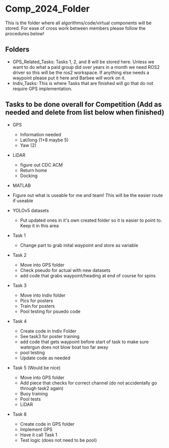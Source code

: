 # Comp_2024_Folder

This is the folder where all algorithms/code/virtual components will be stored. For ease of cross work between members please follow the procedures below!

## Folders

- GPS_Related_Tasks: Tasks 1, 2, and 8 will be stored here. Unless we want to do what a paid group did over years in a month we need ROS2 driver so this will be the ros2 workspace. If anything else needs a waypoint please put it here and Barbee will work on it. 
- Indiv_Tasks: This is where Tasks that are finished will go that do not require GPS implementation. 

## Tasks to be done overall for Competition (Add as needed and delete from list below when finished)
- GPS
	- Information needed
	- Lat/long (1+8 maybe 5)
	- Yaw (2)
- LiDAR 
	- figure out CDC ACM
	- Return home
	- Docking
 - MATLAB
 - 	Figure out what is useable for me and team! This will be the easier route if useable
	
- YOLOv5 datasets
	- Put updated ones in it's own created folder so it is easier to point to. Keep it in this area
- Task 1
	- Change part to grab inital waypoint and store as variable
- Task 2 
	- Move into GPS folder
	- Check pseudo for actual with new datasets
	- add code that grabs waypoint/heading at end of course for spins
- Task 3
	- Move into Indiv folder
	- Pics for posters
	- Train for posters
	- Pool testing for psuedo code
- Task 4
	- Create code in Indiv Folder
	- See task3 for poster training
	- add code that gets waypoint before start of task to make sure watergun does not blow boat too far away
	- pool testing 
	- Update code as needed
   
- Task 5 (Would be nice)
	- Move into GPS folder
	- Add piece that checks for correct channel (do not accidentally go through task2 again)
	- Buoy training
	- Pool tests
	- LiDAR
- Task 8
	- Create code in GPS folder
	- Implement GPS
	- Have it call Task 1
	- Test logic (does not need to be pool)

